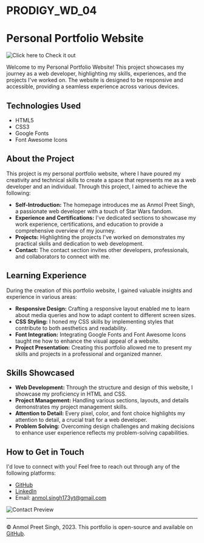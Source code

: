 # PRODIGY_WD_04

# Personal Portfolio Website

![Click here to Check it out ](https://anmolsingh173.github.io/PRODIGY_WD_04/)

Welcome to my Personal Portfolio Website! This project showcases my journey as a web developer, highlighting my skills, experiences, and the projects I've worked on. The website is designed to be responsive and accessible, providing a seamless experience across various devices.

## Technologies Used

- HTML5
- CSS3
- Google Fonts
- Font Awesome Icons

## About the Project

This project is my personal portfolio website, where I have poured my creativity and technical skills to create a space that represents me as a web developer and an individual. Through this project, I aimed to achieve the following:

- **Self-Introduction:** The homepage introduces me as Anmol Preet Singh, a passionate web developer with a touch of Star Wars fandom.
- **Experience and Certifications:** I've dedicated sections to showcase my work experience, certifications, and education to provide a comprehensive overview of my journey.
- **Projects:** Highlighting the projects I've worked on demonstrates my practical skills and dedication to web development.
- **Contact:** The contact section invites other developers, professionals, and collaborators to connect with me.

## Learning Experience

During the creation of this portfolio website, I gained valuable insights and experience in various areas:

- **Responsive Design:** Crafting a responsive layout enabled me to learn about media queries and how to adapt content to different screen sizes.
- **CSS Styling:** I honed my CSS skills by implementing styles that contribute to both aesthetics and readability.
- **Font Integration:** Integrating Google Fonts and Font Awesome Icons taught me how to enhance the visual appeal of a website.
- **Project Presentation:** Creating this portfolio allowed me to present my skills and projects in a professional and organized manner.

## Skills Showcased

- **Web Development:** Through the structure and design of this website, I showcase my proficiency in HTML and CSS.
- **Project Management:** Handling various sections, layouts, and details demonstrates my project management skills.
- **Attention to Detail:** Every pixel, color, and font choice highlights my attention to detail, a crucial trait for a web developer.
- **Problem Solving:** Overcoming design challenges and making decisions to enhance user experience reflects my problem-solving capabilities.

## How to Get in Touch

I'd love to connect with you! Feel free to reach out through any of the following platforms:

- [GitHub](https://github.com/AnmolSingh173)
- [LinkedIn](https://www.linkedin.com/in/anmol-preet-singh-b17058249/)
- Email: [anmol.singh173yt@gmail.com](mailto:anmol.singh173yt@gmail.com)

![Contact Preview](./images/contact_preview.png)

---

© Anmol Preet Singh, 2023. This portfolio is open-source and available on [GitHub](https://github.com/AnmolSingh173/Your-Portfolio-Repo).
